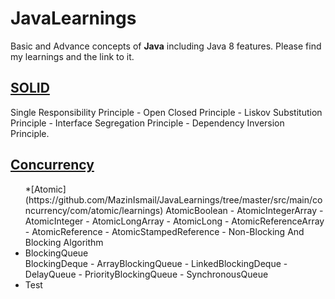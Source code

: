# JavaLearnings
Basic and Advance concepts of **Java** including Java 8 features. Please find my learnings and the link to it.

## [SOLID](https://github.com/MazinIsmail/JavaLearnings/tree/master/src/main/solid/com/solid)
Single Responsibility Principle - Open Closed Principle - Liskov Substitution Principle - Interface Segregation Principle - Dependency Inversion Principle.


## [Concurrency](https://github.com/MazinIsmail/JavaLearnings/tree/master/src/main/concurrency/com)
<ul>
	*[Atomic](https://github.com/MazinIsmail/JavaLearnings/tree/master/src/main/concurrency/com/atomic/learnings)
    AtomicBoolean - AtomicIntegerArray - AtomicInteger - AtomicLongArray - AtomicLong - AtomicReferenceArray - AtomicReference - AtomicStampedReference - Non-Blocking And Blocking Algorithm
    <li>BlockingQueue</li>
    BlockingDeque - ArrayBlockingQueue - LinkedBlockingDeque - DelayQueue - PriorityBlockingQueue - SynchronousQueue
    <li>Test</li>
</ul>

